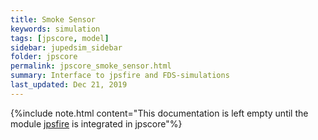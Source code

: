 ```yaml
---
title: Smoke Sensor
keywords: simulation
tags: [jpscore, model]
sidebar: jupedsim_sidebar
folder: jpscore
permalink: jpscore_smoke_sensor.html
summary: Interface to jpsfire and FDS-simulations 
last_updated: Dec 21, 2019
---
```


{%include note.html content="This documentation is left empty until the module [jpsfire](https://gitlab.version.fz-juelich.de/jupedsim/jpsfire/wikis/home) is integrated in jpscore"%}
